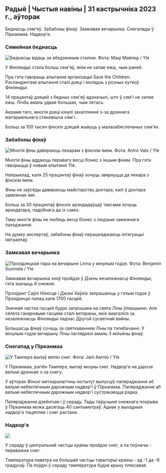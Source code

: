 ## Радыё \| Чыстыя навіны \| 31 кастрычніка 2023 г., аўторак

Беднасць сем'яў. Забабоны фінаў. Замкавая вечарынка. Снегапады ў Пірканмаа. Надвор'е.

### Сямейная беднасць

![Беднасць відаць за абедзенным сталом. Фота: Маці Майлер / Yle](https://images.cdn.yle.fi/image/upload/c_crop,h_1080,w_1919,x_0,y_0/ar_1.7777777777777777,c_fill,g_faces,h_675,w_1200/dpr_1.0/q_auto:eco/f_auto/fl_lossy/v1674642954/39-106372263d105c885d6a)

У Фінляндыі стала больш сем'яў, якім не хапае ежы, чым раней.

Пра гэта гаворыць апытанне арганізацыі Save the Children. Рэспандэнтамі апытання сталі дзеці і моладзь з розных куткоў Фінляндыі.

14 працэнтаў дзяцей з бедных сем'яў адзначылі, што ў сям'і не хапае ежы. Лічба амаль удвая большая, чым летась.

Акрамя таго, многія дзеці кінулі захапленне з-за дрэннага матэрыяльнага становішча сям'і.

Больш за 100 тысяч фінскіх дзяцей жывуць у малазабяспечаных сем'ях.

### Забабоны фінаў

![Многія фіны давяраюць лекарам з фінскім імем. Фота: Antro Valo / Yle](https://images.cdn.yle.fi/image/upload/c_crop,h_3179,w_5653,x_0,y_83/ar_1.7777777777777777,c_fill,g_faces,h_675,w_1200/dpr_1.0/q_auto:eco/f_auto/fl_lossy/v1697116975/39-11855466527f10854aec)

Многія фіны аддаюць перавагу весці бізнес з іншым фінам. Пра гэта гаворыцца ў новым апытанні Yle.

Напрыклад, каля 25 працэнтаў фінаў хочуць звярнуцца да лекара з фінскім імем.

Фіны не заўсёды давяраюць майстэрству доктара, калі ў доктара замежнае імя.

Больш за 30 працэнтаў фінскіх арэндадаўцаў таксама хочуць арандатара, падобнага да іх саміх.

Таму многія фіны не любяць весці бізнес з людзьмі замежнага паходжання.

На думку экспертаў, забабоны фінаў перашкаджаюць інтэграцыі імігрантаў.

### Замкавая вечарынка

![Прэзідэнцкая пара на вечарыне Linna у мінулым годзе. Фота: Benjamin Suomela / Yle](https://images.cdn.yle.fi/image/upload/c_crop,h_1674,w_2976,x_0,y_24/ar_1.7777777777777777,c_fill,g_faces,h_675,w_1200/dpr_1.0/q_auto:eco/f_auto/fl_lossy/v1670345033/39-1044359638f710a6e724)

Замкавая вечарынка зноў пройдзе ў Дзень незалежнасці Фінляндыі, гэта значыць 6 снежня.

Прэзідэнт Саўлі Ніінісце і Джэні Хаўкіо запрашаюць у гэтым годзе ў Прэзідэнцкі палац каля 1700 гасцей.

Значная частка гасцей будзе запрошана на свята Ліны ўпершыню. Але сёлета ганаровымі гасцямі сталі ветэраны, якія змагаліся за незалежнасць Фінляндыі падчас Другой сусветнай вайны.

Большасць фінаў сочаць за святкаваннем Ліны па тэлебачанні. У мінулым годзе вечарыну Ліны паглядзелі амаль 3 мільёны фінаў.

### Снегапад у Пірканмаа

![У Тамперэ выпаў вялікі снег. Фота: Jani Aarnio / Yle](https://images.cdn.yle.fi/image/upload/c_crop,h_3375,w_6000,x_0,y_331/ar_1.777777777777777,c_fill,g_faces,h_675,w_1200/dpr_1.0/q_auto:eco/f_auto/fl_lossy/v1698736404/39-11934306540799d9879d)

У Пірканмаа, рэгіён Тамперэ, выпаў моцны снег. Надвор'е на дарозе вельмі дрэннае з-за снегу.

У аўторак Фінскі метэаралагічны інстытут выпусціў папярэджанне аб вельмі небяспечным дарожным надвор'і ў Пірканмаа. Папярэджанне аб вельмі небяспечным дарожным надвор'і сустракаецца рэдка.

Папярэджанне дзейнічае і ў сераду. Тады таўшчыня снежнага покрыва ў Пірканмаа можа дасягаць 40 сантыметраў. Аднак у выхадныя надвор'е пацяплее і снег растане.

### Надвор'е

![](https://images.cdn.yle.fi/image/upload/c_crop,h_1080,w_1919,x_0,y_0/ar_1.7777777777777777,c_fill,g_faces,h_675,w_1200/dpr_1.0/q_auto:eco/f_auto/fl_lossy/v1698767793/39-11940016541239893d2b)

У сераду ў цэнтральнай частцы краіны пройдзе снег, а па поўначы - пераважна снег.

Тэмпература паветра на большай частцы тэрыторыі краіны - ад -1 да -8 градусаў. Па поўдні ў сераду тэмпература будзе крыху плюсавая.